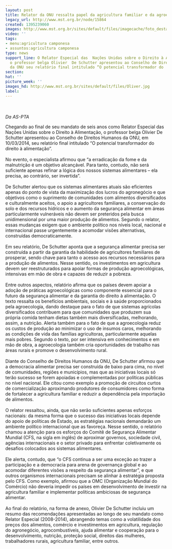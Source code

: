 ```yaml
---
layout: post
title: Relator da ONU ressalta papel da agricultura familiar e da agroecologia
legacy_url: http://www.mst.org.br/node/15864
created: 1395239060
images: http://www.mst.org.br/sites/default/files/imagecache/foto_destaque/Oliver.jpg
video: ''
tags:
- menu:agricultura camponesa
- assuntos:agricultura camponesa
type: news
support_line: O Relator Especial das  Nações Unidas sobre o Direito à Alimentação,
  o professor belga Olivier  De Schutter apresentou ao Conselho de Direitos Humanos
  da ONU seu relatório final intitulado “O potencial transformador do  direito à alimentação”.
section: 
hat: ''
picture_week: ''
images_hd: http://www.mst.org.br/sites/default/files/Oliver.jpg
label: 
---
```

<p><br><br><em>Da AS-PTA</em></p><p>Chegando ao final de seu mandato de seis anos como Relator Especial das Nações Unidas sobre o Direito à Alimentação, o professor belga Olivier De Schutter apresentou ao Conselho de Direitos Humanos da ONU, em 10/03/2014, seu relatório final intitulado “O potencial transformador do direito à alimentação”.<br><br>No evento, o especialista afirmou que “a erradicação da fome e da malnutrição é um objetivo alcançável. Para tanto, contudo, não será suficiente apenas refinar a lógica dos nossos sistemas alimentares – ela precisa, ao contrário, ser invertida”.<br><br>De Schutter alertou que os sistemas alimentares atuais são eficientes apenas do ponto de vista da maximização dos lucros do agronegócio e que objetivos como o suprimento de comunidades com alimentos diversificados e culturalmente aceitos, o apoio a agricultores familiares, a conservação do solo e dos recursos hídricos e o aumento da segurança alimentar em áreas particularmente vulneráveis não devem ser preteridos pela busca unidimensional por uma maior produção de alimentos. Segundo o relator, essas mudanças exigem que o ambiente político nos níveis local, nacional e internacional passe urgentemente a acomodar visões alternativas, construídas democraticamente.<br><br>Em seu relatório, De Schutter aponta que a segurança alimentar precisa ser construída a partir da garantia da habilidade de agricultores familiares de prosperar, sendo chave para tanto o acesso aos recursos necessários para a produção de alimentos. Nesse sentido, os investimentos em agricultura devem ser reestruturados para apoiar formas de produção agroecológicas, intensivas em mão de obra e capazes de reduzir a pobreza.<br><br>Entre outros aspectos, relatório afirma que os países devem apoiar a adoção de práticas agroecológicas como componente essencial para o futuro da segurança alimentar e da garantia do direito à alimentação. O texto ressalta os benefícios ambientais, sociais e à saúde proporcionados pela agroecologia, dando destaque para o fato de que sistemas agrícolas diversificados contribuem para que comunidades que produzem sua própria comida tenham dietas também mais diversificadas, melhorando, assim, a nutrição. Alerta também para o fato de que a agroecologia reduz os custos de produção ao minimizar o uso de insumos caros, melhorando as condições de vida das famílias agricultoras, particularmente aquelas mais pobres. Segundo o texto, por ser intensiva em conhecimentos e em mão de obra, a agroecologia também cria oportunidades de trabalho nas áreas rurais e promove o desenvolvimento rural.<br><br>Diante do Conselho de Direitos Humanos da ONU, De Schutter afirmou que a democracia alimentar precisa ser construída de baixo para cima, no nível de comunidades, regiões e municípios, mas que as iniciativas locais só terão sucesso se forem apoiadas e complementadas por políticas públicas no nível nacional. Ele citou como exemplo a promoção de circuitos curtos de comercialização aproximando produtores de consumidores como forma de fortalecer a agricultura familiar e reduzir a dependência pela importação de alimentos.<br><br>O relator ressaltou, ainda, que não serão suficientes apenas esforços nacionais: da mesma forma que o sucesso das iniciativas locais depende do apoio de políticas de Estado, as estratégias nacionais demandarão um ambiente político internacional que as favoreça. Nesse sentido, o relatório chamou a atenção para os esforços do Comitê de Segurança Alimentar Mundial (CFS, na sigla em inglês) de aproximar governos, sociedade civil, agências internacionais e o setor privado para enfrentar coletivamente os desafios colocados aos sistemas alimentares.<br><br>Ele alerta, contudo, que “o CFS continua a ser uma exceção ao trazer a participação e a democracia para arena de governança global e ao acomodar diferentes visões a respeito da segurança alimentar”, e que outros organismos internacionais precisam se alinhar à estratégia proposta pelo CFS. Como exemplo, afirmou que a OMC (Organização Mundial do Comércio) não deveria impedir os países em desenvolvimento de investir na agricultura familiar e implementar políticas ambiciosas de segurança alimentar.<br><br>Ao final do relatório, na forma de anexo, Olivier De Schutter incluiu um resumo das recomendações apresentadas ao longo de seu mandato como Relator Especial (2008-2014), abrangendo temas como a volatilidade dos preços dos alimentos, comércio e investimentos em agricultura, regulação do agronegócio, agrocombustíveis, ajuda alimentar e cooperação para o desenvolvimento, nutrição, proteção social, direitos das mulheres, trabalhadores rurais, agricultura familiar, entre outros.</p><p>&nbsp;</p><p>&nbsp;</p>

